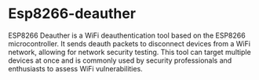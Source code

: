 # Esp8266-deauther
ESP8266 Deauther is a WiFi deauthentication tool based on the ESP8266 microcontroller. It sends deauth packets to disconnect devices from a WiFi network, allowing for network security testing. This tool can target multiple devices at once and is commonly used by security professionals and enthusiasts to assess WiFi vulnerabilities.
